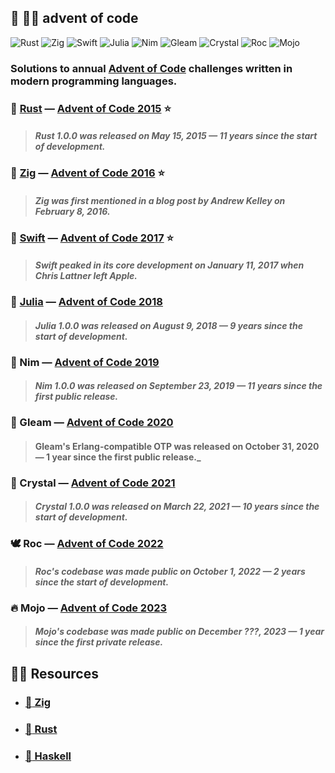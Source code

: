 ## :christmas_tree: :technologist: **advent of code**

![Rust](https://img.shields.io/badge/rust-black.svg?style=for-the-badge&logo=rust&logoColor=7C5642)
![Zig](https://img.shields.io/badge/zig-black.svg?style=for-the-badge&logo=zig&logoColor=F6A516)
![Swift](https://img.shields.io/badge/swift-black.svg?style=for-the-badge&logo=swift&logoColor=FE7B35)
![Julia](https://img.shields.io/badge/julia-black.svg?style=for-the-badge&logo=julia&logoColor=A270BA)
![Nim](https://img.shields.io/badge/nim-black.svg?style=for-the-badge&logo=nim&logoColor=F2D401)
![Gleam](https://img.shields.io/badge/gleam-black.svg?style=for-the-badge&logo=gitee&logoColor=FFAFF3)
![Crystal](https://img.shields.io/badge/crystal-black.svg?style=for-the-badge&logo=crystal&logoColor=FFFFFF)
![Roc](https://img.shields.io/badge/roc-black.svg?style=for-the-badge&logo=fluentd&logoColor=9C7BEA)
![Mojo](https://img.shields.io/badge/mojo-black.svg?style=for-the-badge&logo=fireship&logoColor=FF6522)

### Solutions to annual [Advent of Code](https://adventofcode.com/) challenges written in modern programming languages.

### :crab: [Rust](2015-Rust) — [Advent of Code 2015](https://adventofcode.com/2015) :star:

> #### _Rust 1.0.0 was released on May 15, 2015 — 11 years since the start of development._

### :lizard: [Zig](2016-Zig) — [Advent of Code 2016](https://adventofcode.com/2016) :star:

> #### _Zig was first mentioned in a blog post by Andrew Kelley on February 8, 2016._

### :eagle: [Swift](2017-Swift) — [Advent of Code 2017](https://adventofcode.com/2017) :star:

> #### _Swift peaked in its core development on January 11, 2017 when Chris Lattner left Apple._

### :juggling_person: [Julia](2018-Julia) — [Advent of Code 2018](https://adventofcode.com/2018)

> #### _Julia 1.0.0 was released on August 9, 2018 — 9 years since the start of development._

### :crown: Nim — [Advent of Code 2019](https://adventofcode.com/2019)

> #### _Nim 1.0.0 was released on September 23, 2019 — 11 years since the first public release._

### :crystal_ball: Gleam — [Advent of Code 2020](https://adventofcode.com/2020)

> #### Gleam's Erlang-compatible OTP was released on October 31, 2020 — 1 year since the first public release._

### :white_square_button: Crystal — [Advent of Code 2021](https://adventofcode.com/2021)

> #### _Crystal 1.0.0 was released on March 22, 2021 — 10 years since the start of development._

### :dove: Roc — [Advent of Code 2022](https://adventofcode.com/2022)

> #### _Roc's codebase was made public on October 1, 2022 — 2 years since the start of development._

### :fire: Mojo — [Advent of Code 2023](https://adventofcode.com/2023)

> #### _Mojo's codebase was made public on December ???, 2023 — 1 year since the first private release._

## :teacher: Resources

- ### [:lizard: Zig](https://github.com/tensorush/Awesome-Langs-Learning/tree/main#lizard-zig)

- ### [:crab: Rust](https://github.com/tensorush/Awesome-Langs-Learning/tree/main#crab-rust)

- ### [:crystal_ball: Haskell](https://github.com/tensorush/Awesome-Langs-Learning/tree/main#crystal_ball-haskell)
